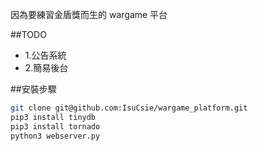 因為要練習金盾獎而生的 wargame 平台

##TODO
* 1.公告系統
* 2.簡易後台

##安裝步驟

```bash
git clone git@github.com:IsuCsie/wargame_platform.git
pip3 install tinydb
pip3 install tornado
python3 webserver.py 
```
